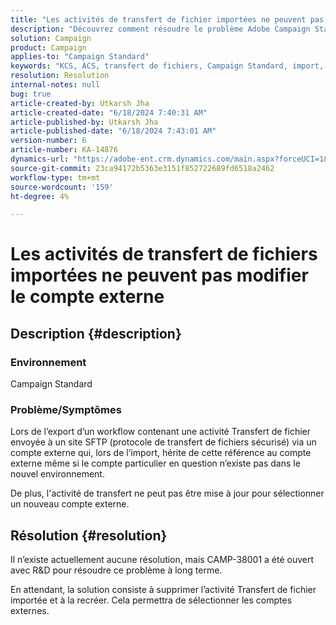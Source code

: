 ```yaml
---
title: "Les activités de transfert de fichier importées ne peuvent pas modifier le compte externe"
description: "Découvrez comment résoudre le problème Adobe Campaign Standard en raison duquel une activité Transfert de fichier est importée via un compte externe."
solution: Campaign
product: Campaign
applies-to: "Campaign Standard"
keywords: "KCS, ACS, transfert de fichiers, Campaign Standard, import, export, workflow"
resolution: Resolution
internal-notes: null
bug: true
article-created-by: Utkarsh Jha
article-created-date: "6/18/2024 7:40:31 AM"
article-published-by: Utkarsh Jha
article-published-date: "6/18/2024 7:43:01 AM"
version-number: 6
article-number: KA-14876
dynamics-url: "https://adobe-ent.crm.dynamics.com/main.aspx?forceUCI=1&pagetype=entityrecord&etn=knowledgearticle&id=4dab0507-462d-ef11-840b-6045bd06eea5"
source-git-commit: 23ca94172b5363e3151f852722689fd6518a2462
workflow-type: tm+mt
source-wordcount: '159'
ht-degree: 4%

---
```


# Les activités de transfert de fichiers importées ne peuvent pas modifier le compte externe

## Description {#description}


### <b>Environnement</b>

Campaign Standard



### <b>Problème/Symptômes</b>

Lors de l’export d’un workflow contenant une activité Transfert de fichier envoyée à un site SFTP (protocole de transfert de fichiers sécurisé) via un compte externe qui, lors de l’import, hérite de cette référence au compte externe même si le compte particulier en question n’existe pas dans le nouvel environnement.

De plus, l&#39;activité de transfert ne peut pas être mise à jour pour sélectionner un nouveau compte externe.


## Résolution {#resolution}


Il n’existe actuellement aucune résolution, mais CAMP-38001 a été ouvert avec R&amp;D pour résoudre ce problème à long terme.

En attendant, la solution consiste à supprimer l’activité Transfert de fichier importée et à la recréer. Cela permettra de sélectionner les comptes externes.
